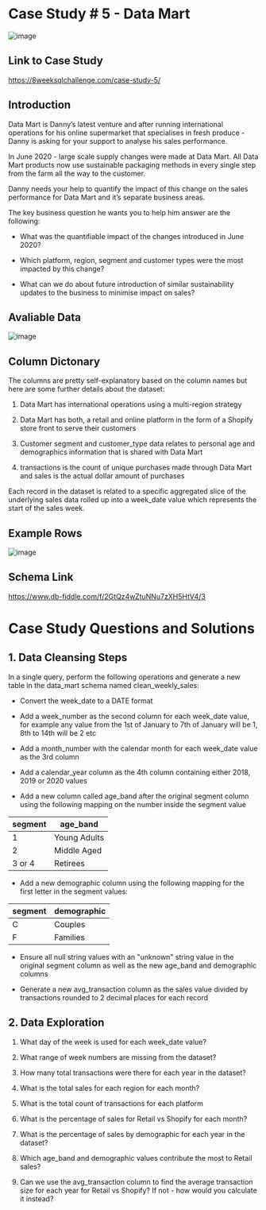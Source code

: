 # Case Study # 5 - Data Mart

![image](https://user-images.githubusercontent.com/74512335/181638642-ae8a2dc7-5ba5-44b9-849b-87e1748c4576.png)

## Link to Case Study

https://8weeksqlchallenge.com/case-study-5/

## Introduction

Data Mart is Danny’s latest venture and after running international operations for his online supermarket that specialises in fresh produce - Danny is asking for your support to analyse his sales performance.

In June 2020 - large scale supply changes were made at Data Mart. All Data Mart products now use sustainable packaging methods in every single step from the farm all the way to the customer.

Danny needs your help to quantify the impact of this change on the sales performance for Data Mart and it’s separate business areas.

The key business question he wants you to help him answer are the following:

- What was the quantifiable impact of the changes introduced in June 2020?

- Which platform, region, segment and customer types were the most impacted by this change?

- What can we do about future introduction of similar sustainability updates to the business to minimise impact on sales?

## Avaliable Data

![image](https://user-images.githubusercontent.com/74512335/181641003-ca261598-446e-40aa-ae34-2ac78dd25af6.png)

## Column Dictonary

The columns are pretty self-explanatory based on the column names but here are some further details about the dataset:

1. Data Mart has international operations using a multi-region strategy

2. Data Mart has both, a retail and online platform in the form of a Shopify store front to serve their customers

3. Customer segment and customer_type data relates to personal age and demographics information that is shared with Data Mart

4. transactions is the count of unique purchases made through Data Mart and sales is the actual dollar amount of purchases

Each record in the dataset is related to a specific aggregated slice of the underlying sales data rolled up into a week_date value which represents the start of the sales week.

## Example Rows

![image](https://user-images.githubusercontent.com/74512335/181641294-63f6eca8-3b12-491c-849a-4db16af369d4.png)

## Schema Link 

https://www.db-fiddle.com/f/2GtQz4wZtuNNu7zXH5HtV4/3

#  Case Study Questions and Solutions

## 1. Data Cleansing Steps

In a single query, perform the following operations and generate a new table in the data_mart schema named clean_weekly_sales:

- Convert the week_date to a DATE format

- Add a week_number as the second column for each week_date value, for example any value from the 1st of January to 7th of January will be 1, 8th to 14th will be 2 etc

- Add a month_number with the calendar month for each week_date value as the 3rd column

- Add a calendar_year column as the 4th column containing either 2018, 2019 or 2020 values

- Add a new column called age_band after the original segment column using the following mapping on the number inside the segment value

| segment | age\_band    |
| ------- | ------------ |
| 1       | Young Adults |
| 2       | Middle Aged  |
| 3 or 4  | Retirees     |

- Add a new demographic column using the following mapping for the first letter in the segment values:

| segment | demographic |
| ------- | ----------- |
| C       | Couples     |
| F       | Families    |

- Ensure all null string values with an "unknown" string value in the original segment column as well as the new age_band and demographic columns

- Generate a new avg_transaction column as the sales value divided by transactions rounded to 2 decimal places for each record

## 2. Data Exploration

1. What day of the week is used for each week_date value?

2. What range of week numbers are missing from the dataset?

3. How many total transactions were there for each year in the dataset?

4. What is the total sales for each region for each month?

5. What is the total count of transactions for each platform

6. What is the percentage of sales for Retail vs Shopify for each month?

7. What is the percentage of sales by demographic for each year in the dataset?

8. Which age_band and demographic values contribute the most to Retail sales?

9. Can we use the avg_transaction column to find the average transaction size for each year for Retail vs Shopify? If not - how would you calculate it instead?
